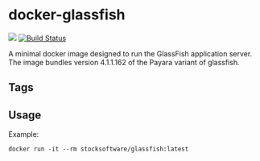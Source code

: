 # docker-glassfish

[![](http://dockeri.co/image/stocksoftware/glassfish)](https://hub.docker.com/r/stocksoftware/glassfish)
[![Build Status](https://secure.travis-ci.org/stocksoftware/docker-glassfish.png?branch=master)](http://travis-ci.org/stocksoftware/docker-glassfish)

A minimal docker image designed to run the GlassFish application server.
The image bundles version 4.1.1.162 of the Payara variant of glassfish.

## Tags

## Usage

Example:

    docker run -it --rm stocksoftware/glassfish:latest
